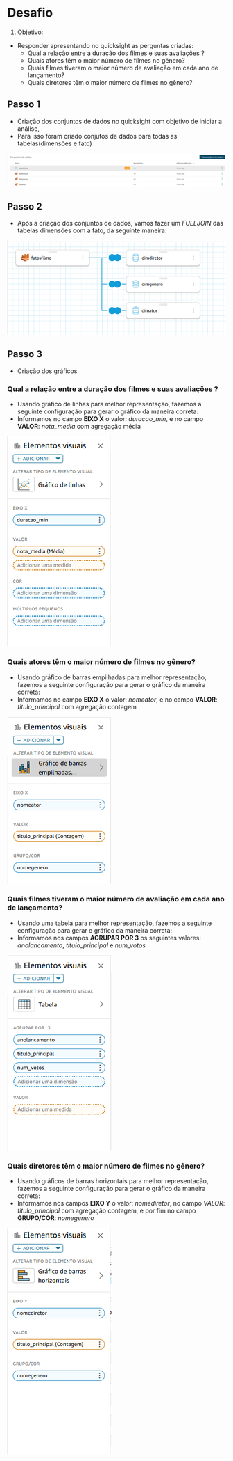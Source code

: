 # **Desafio**
1. Objetivo: 
- Responder apresentando no quicksight as perguntas criadas:
    - Qual a relação entre a duração dos filmes e suas avaliações ? 
    - Quais atores têm o maior número de filmes no gênero? 
    - Quais filmes tiveram o maior número de avaliação em cada ano de lançamento?
    - Quais diretores têm o maior número de filmes no gênero?


## Passo 1 
- Criação dos conjuntos de dados no quicksight com objetivo de iniciar a análise, 
- Para isso foram criado conjutos de dados para todas as tabelas(dimensões e fato)
<img src='../evidencias/img/ConjuntoDados.png'>

## Passo 2
- Após a criação dos conjuntos de dados, vamos fazer um *FULLJOIN* das tabelas dimensões com a fato, da seguinte maneira: 
<img src='../evidencias/img/UniaoDosDados.png'>

## Passo 3
- Criação dos gráficos 

### Qual a relação entre a duração dos filmes e suas avaliações ? 
- Usando gráfico de linhas para melhor representação, fazemos a seguinte configuração para gerar o gráfico da maneira correta:
- Informamos no campo **EIXO X** o valor: *duracao_min*, e no campo **VALOR**: *nota_media* com agregação média  
<img src='../evidencias/img/CriacaoFilmeDuracao.png'>

### Quais atores têm o maior número de filmes no gênero? 
- Usando gráfico de barras empilhadas para melhor representação, fazemos a seguinte configuração para gerar o gráfico da maneira correta:
- Informamos no campo **EIXO X** o valor:  *nomeator*, e no campo **VALOR**: *titulo_principal* com agregação contagem 
<img src='../evidencias/img/CriacaoAtoresGenero.png'>

### Quais filmes tiveram o maior número de avaliação em cada ano de lançamento?
- Usando uma tabela para melhor representação, fazemos a seguinte configuração para gerar o gráfico da maneira correta: 
- Informamos nos campos **AGRUPAR POR 3** os seguintes valores: *anolancamento*, *titulo_principal* e *num_votos*
<img src='../evidencias/img/CriacaoMelhoresFilmesPorAno.png'>

### Quais diretores têm o maior número de filmes no gênero?
- Usando gráficos de barras horizontais para melhor representação, fazemos a seguinte configuração para gerar o gráfico da maneira correta:
- Informamos nos campos **EIXO Y** o valor: *nomediretor*, no campo *VALOR*: *titulo_principal* com agregação contagem, e por fim no campo **GRUPO/COR**: *nomegenero*  
<img src='../evidencias/img/CriacaoDiretoresGenero.png'>